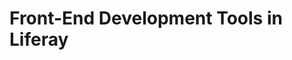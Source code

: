 # Front-End Development Tools in Liferay
<!-- 
Front-end developers need to be familiar with efficient development tools in order to implement business and design requirements. They also need to use tools that can work within a DevOps process. There are several tools available to developers working on the Liferay platform that allow them to do just that. 

## The Livingstone Team Toolset {#livingstonetoolset}

Kaito Tanaka and his team of front-end developers need to create the following for the new Livingstone sites:
* New Themes for the different Livingstone Hotel and Resort sites
* Customized Layouts for specific widget pages
* Different Templates to control the content and widget presentation 
* Editable fragments for the page presentation on their sites
* React applications for Salesforce integration as well as other JavaScript components

<figure>
	<img src="../images/react-example.png" style="max-height: 100%" />
	<figcaption style="font-size: x-small">Fig.1 React Code Example</figcaption>
</figure>

<br/>

## Understanding Tools for Liferay DXP {#tools}

It's important to note that Liferay is tool-agnostic. Anything from a command prompt, text editor, or a full-blown IDE can be used to develop. Liferay DXP has introduced a number of new tools the team can take advantage of to simplify front-end module development. Developers can take advantage of Eclipse and IntelliJ IDEA IDE plugins, Yeoman generators within an npm workflow, or Liferay's Blade CLI.

Using these tools can give developers the edge by taking less time to get things set up and more time developing.

<div class="key-point">
Key Point: <br />
<li>Front-end developers can create theme, layout, and JavaScript modules using the following:</li>
  <ul>
      <li>
        <b>Liferay NPM Toolkit</b>: This includes yeoman generators to build and deploy themes, layouts, fragments, and JavaScript modules. 
      </li>
      <li>
        <b>Blade CLI and Liferay Workspace</b>: Blade includes a number of project templates that can be used in a standalone environment or with a Liferay Workspace.
      </li>
      <li>
        <b>Liferay Developer Studio</b>: This is a standalone package built on Eclipse that includes the Liferay IDE plugins. Alternatively, developers can simply add the Liferay IDE plugins to their existing eclipse IDE.
      </li>
      <li>
        <b>Liferay IntelliJ Plugin</b>: This plugin can be integrated with IntelliJ IDEA and allows developers to create Gradle and Maven-based projects.
      </li>
    </ul>
</div>

## Developing with IntelliJ IDEA and Eclipse {#ide}

Developers can use Liferay Developer Plugins with Eclipse or IntelliJ IDEA to develop different kinds of modules for the platform. These plugins give developers the tools to do the following:
* Create a Liferay Workspace (Gradle and Maven based)
* Create Liferay projects (Gradle and Maven based)
* Set up a Liferay Tomcat server for project deployment and debugging
* Add line markers for each entity in the service editor
* Syntax checking, highlighting, and code completion (e.g., Bnd and XML files)

These plugins can be installed through the Eclipse and IntelliJ marketplace. Alternatively, Liferay Developer Studio, which includes a pre-packaged eclipse set-up, is available for download from the Help Center.

<figure>
	<img src="../images/intellij-marketplace-installation.png" style="max-height: 26%" />
	<figcaption style="font-size: x-small">Fig.2 IntelliJ Marketplace Example</figcaption>
</figure>

<div class="note">
  Note: For more information on this set-up, you can check the following documentation:
  <ul>
    <li>Liferay IDE: <a href="https://dev.liferay.com/en/develop/tutorials/-/knowledge_base/7-1/installing-liferay-ide">https://dev.liferay.com/en/develop/tutorials/-/knowledge_base/7-1/installing-liferay-ide</a> 
    </li>
    <li>Liferay IntelliJ Plugin: <a href="https://dev.liferay.com/en/develop/tutorials/-/knowledge_base/7-1/installing-the-liferay-intellij-plugin">https://dev.liferay.com/en/develop/tutorials/-/knowledge_base/7-1/installing-the-liferay-intellij-plugin</a>
    </li>
  </ul>
</div>

## Using the Blade CLI's Theme Template {#bladecli}

Developers can also use the Blade CLI tool to build Liferay module projects. This tool can be used to create projects with a Liferay Workspace or in a standalone environment. Blade CLI is a command line tool bootstrapped to a Gradle-based environment that allows developers to do the following:
* Create projects (Gradle or Maven) that can be used with any IDE or development environment
* Create/manage Liferay Portal instances
* Deploy modules (Gradle or Maven)

For Liferay DXP 7.2, this toolset can be used to create and deploy theme and layout template modules, but does not support JavaScript module development.

<figure>
	<img src="../images/blade-installer-workspace-init.png" style="max-height: 35%" />
	<figcaption style="font-size: x-small">Fig.3 Blade CLI Set-up</figcaption>
</figure>

<div class="note">
  Note: For more information on this set-up, you can check the following documentation.
  <ul>
    <li>Blade CLI: <a href="https://dev.liferay.com/en/develop/tutorials/-/knowledge_base/7-1/blade-cli">https://dev.liferay.com/en/develop/tutorials/-/knowledge_base/7-1/blade-cli</a> 
    </li>
  </ul>
</div>

## Using the Liferay NPM Toolkit {#npmtoolkit}

Finally, developers can use the Liferay NPM toolkit, which includes the following project generators:
* **Liferay Theme Generator**: used to create theme and layout template projects
* **Liferay Bundle Generator**: used to create JavaScript portlet projects
* **Liferay Fragments Generator**: used to create page fragments that can be deployed to the platform

These three generators give front-end developers the ability to rapidly create and deploy new projects.

<div class="key-point">
Key Point: <br />
<li>The Liferay Theme, Bundle, and Fragment Generators are built with the following:</li>
  <ul>
      <li>
        <b>
         Node.js
        </b>:
        the JavaScript Runtime Environment that provides the platform for building and testing our modules. Node.js is accessed via <em>NPM</em>, the Node.js package manager.
      </li>
      <li>
        <b>
         Yeoman
        </b>: a powerful tool that gives us the ability to rapidly create new projects using generators. This tool lets us build from an existing template by running a simple command.
      </li>
      <li>
        <b>
          Gulp tasks
        </b>: gives us a number of commands we can use to build, package, and deploy our modules 
      </li>
    </ul>
</div>

<figure>
	<img src="../images/liferay-bundle-projects.png" style="max-height: 100%" />
	<figcaption style="font-size: x-small">Fig.4 Creating JavaScript Projects</figcaption>
</figure>

<div class="summary">
<h3>Knowledge Check</h3>
<ul>
  <li>Developers can create projects using IDE plugins for the following IDEs:</li>
    <ul>
      <li>____________________</li> 
      <li>____________________</li> 
    </ul>
  <li>____________________ CLI can be used as a stand-alone toolset or with Liferay Workspace.</li>
  <li>The Liferay NPM Toolkit includes the following generators:</li>
    <ul>
      <li>____________________: used to create theme and layout template projects</li>
      <li>____________________: used to create JavaScript portlet projects</li>
      <li>____________________: used to create page fragments that can be deployed to the platform</li>
    </ul>
</ul>
</div> -->

